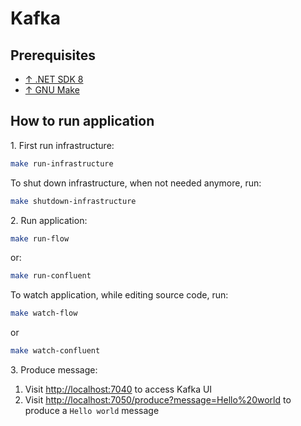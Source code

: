# Kafka

## Prerequisites

- [↑ .NET SDK 8](https://dotnet.microsoft.com/en-us/download/dotnet/8.0)
- [↑ GNU Make](https://www.gnu.org/software/make)

## How to run application

1\. First run infrastructure:

```bash
make run-infrastructure
```

To shut down infrastructure, when not needed anymore, run:

```bash
make shutdown-infrastructure
```

2\. Run application:

```bash
make run-flow
```

or:

```bash
make run-confluent
```
To watch application, while editing source code, run:

```bash
make watch-flow
```

or

```bash
make watch-confluent
```

3\. Produce message:

1) Visit <http://localhost:7040> to access Kafka UI
2) Visit <http://localhost:7050/produce?message=Hello%20world> to produce a `Hello world` message
